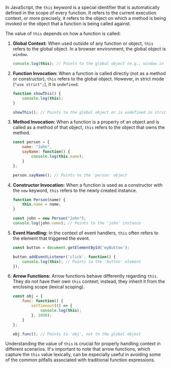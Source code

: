 In JavaScript, the `this` keyword is a special identifier that is automatically defined in the scope of every function. It refers to the current execution context, or more precisely, it refers to the object on which a method is being invoked or the object that a function is being called against.

The value of `this` depends on how a function is called:

1. **Global Context:**
   When used outside of any function or object, `this` refers to the global object. In a browser environment, the global object is `window`.

   ```javascript
   console.log(this); // Points to the global object (e.g., window in a browser)
   ```

2. **Function Invocation:**
   When a function is called directly (not as a method or constructor), `this` refers to the global object. However, in strict mode (`"use strict";`), it is `undefined`.

   ```javascript
   function showThis() {
       console.log(this);
   }

   showThis(); // Points to the global object or is undefined in strict mode
   ```

3. **Method Invocation:**
   When a function is a property of an object and is called as a method of that object, `this` refers to the object that owns the method.

   ```javascript
   const person = {
       name: "John",
       sayName: function() {
           console.log(this.name);
       }
   };

   person.sayName(); // Points to the 'person' object
   ```

4. **Constructor Invocation:**
   When a function is used as a constructor with the `new` keyword, `this` refers to the newly created instance.

   ```javascript
   function Person(name) {
       this.name = name;
   }

   const john = new Person("John");
   console.log(john.name); // Points to the 'john' instance
   ```

5. **Event Handling:**
   In the context of event handlers, `this` often refers to the element that triggered the event.

   ```javascript
   const button = document.getElementById('myButton');

   button.addEventListener('click', function() {
       console.log(this); // Points to the 'button' element
   });
   ```

6. **Arrow Functions:**
   Arrow functions behave differently regarding `this`. They do not have their own `this` context; instead, they inherit it from the enclosing scope (lexical scoping).

   ```javascript
   const obj = {
       func: function() {
           setTimeout(() => {
               console.log(this);
           }, 1000);
       }
   };

   obj.func(); // Points to 'obj', not to the global object
   ```

Understanding the value of `this` is crucial for properly handling context in different scenarios. It's important to note that arrow functions, which capture the `this` value lexically, can be especially useful in avoiding some of the common pitfalls associated with traditional function expressions.